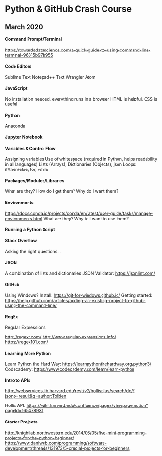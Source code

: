 # Python & GitHub Crash Course
## March 2020

#### Command Prompt/Terminal
https://towardsdatascience.com/a-quick-guide-to-using-command-line-terminal-96815b97b955

#### Code Editors
Sublime Text
Notepad++
Text Wrangler
Atom

#### JavaScript
No installation needed, everything runs in a browser
HTML is helpful, CSS is useful

#### Python
Anaconda

#### Jupyter Notebook

#### Variables & Control Flow
Assigning variables
Use of whitespace (required in Python, helps readability in all languages)
Lists (Arrays), Dictionaries (Objects), json
Loops: if/then/else, for, while

#### Packages/Modules/Libraries
What are they?
How do I get them?
Why do I want them?

#### Environments
https://docs.conda.io/projects/conda/en/latest/user-guide/tasks/manage-environments.html
What are they?
Why to I want to use them?

#### Running a Python Script

#### Stack Overflow
Asking the right questions...

#### JSON
A combination of lists and dictionaries
JSON Validator: https://jsonlint.com/

#### GitHub
Using Windows?  Install:  https://git-for-windows.github.io/
Getting started: https://help.github.com/articles/adding-an-existing-project-to-github-using-the-command-line/

#### RegEx
Regular Expressions

http://regexr.com/
http://www.regular-expressions.info/
https://regex101.com/

#### Learning More Python
Learn Python the Hard Way: https://learnpythonthehardway.org/python3/
Codecademy: https://www.codecademy.com/learn/learn-python

#### Intro to APIs
http://webservices.lib.harvard.edu/rest/v2/hollisplus/search/dc/?jsonp=result&q=author:Tolkien

Hollis API: https://wiki.harvard.edu/confluence/pages/viewpage.action?pageId=165478931

#### Starter Projects
http://knightlab.northwestern.edu/2014/06/05/five-mini-programming-projects-for-the-python-beginner/
https://www.daniweb.com/programming/software-development/threads/131973/5-crucial-projects-for-beginners


